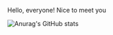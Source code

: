 Hello, everyone!
Nice to meet you

![Anurag's GitHub stats](https://github-readme-stats.vercel.app/api?username=ppsrac&show_icons=true&theme=radical)


